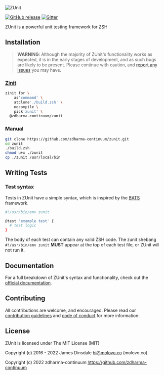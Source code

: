 ![ZUnit](https://zunit.xyz/img/logo.png)

[![GitHub release](https://img.shields.io/github/release/zdharma-continuum/zunit.svg)](https://github.com/zdharma-continuum/zunit/releases/latest)
[![Gitter](https://badges.gitter.im/Join%20Chat.svg)](https://gitter.im/zdharma-continuum/zinit?utm_source=badge&utm_medium=badge&utm_campaign=pr-badge&utm_content=badge)

ZUnit is a powerful unit testing framework for ZSH

## Installation

> **WARNING**: Although the majority of ZUnit's functionality works as expected,
> it is in the early stages of development, and as such bugs are likely to be
> present. Please continue with caution, and
> [report any issues](https://github.com/zunit-zsh/zunit/issues/new) you may
> have.

### [Zinit](https://github.com/zdharma-continuum/zinit)

```sh
zinit for \                                       
    as'command' \
    atclone'./build.zsh' \
    nocompile \
    pick'zunit' \
  @zdharma-continuum/zunit
```

### Manual

```zsh
git clone https://github.com/zdharma-continuum/zunit.git
cd zunit
./build.zsh
chmod u+x ./zunit
cp ./zunit /usr/local/bin
```

## Writing Tests

### Test syntax

Tests in ZUnit have a simple syntax, which is inspired by the
[BATS](https://github.com/sstephenson/bats) framework.

```zsh
#!/usr/bin/env zunit

@test 'example test' {
  # test logic
}
```

The body of each test can contain any valid ZSH code. The zunit shebang
`#!/usr/bin/env zunit` **MUST** appear at the top of each test file, or ZUnit
will not run it.

## Documentation

For a full breakdown of ZUnit's syntax and functionality, check out the
[official documentation](https://zunit.xyz/docs/).

## Contributing

All contributions are welcome, and encouraged. Please read our
[contribution guidelines](contributing.md) and
[code of conduct](code-of-conduct.md) for more information.

## License

ZUnit is licensed under The MIT License (MIT)

Copyright (c) 2016 - 2022 James Dinsdale <hi@molovo.co> (molovo.co)

Copyright (c) 2022 zdharma-continuum <https://github.com/zdharma-continuum>
